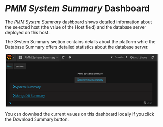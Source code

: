 # *PMM System Summary* Dashboard

The *PMM System Summary* dashboard shows detailed information about the selected host (the value of the Host field) and the database server deployed on this host.

The System Summary section contains details about the platform while the Database Summary offers detailed statistics about the database server.

![](_images/metrics-monitor.system-summary.png)

You can download the current values on this dashboard locally if you click the Download Summary button.
